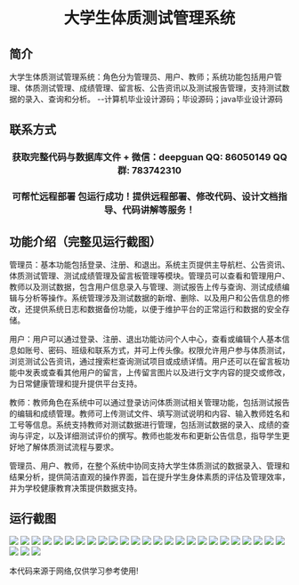 <p><h1 align="center">大学生体质测试管理系统</h1></p>

## 简介
大学生体质测试管理系统：角色分为管理员、用户、教师；系统功能包括用户管理、体质测试管理、成绩管理、留言板、公告资讯以及测试报告管理，支持测试数据的录入、查询和分析。    --计算机毕业设计源码；毕设源码；java毕业设计源码


## 联系方式
<p><h3 align="center">获取完整代码与数据库文件 + 微信：deepguan QQ: 86050149 QQ群: 783742310</h3></p>
<p><h3 align="center">可帮忙远程部署 包运行成功！提供远程部署、修改代码、设计文档指导、代码讲解等服务！</h3></p>

## 功能介绍（完整见运行截图）
管理员：基本功能包括登录、注册、和退出。系统主页提供主导航栏、公告资讯、体质测试管理、测试成绩管理及留言板管理等模块。管理员可以查看和管理用户、教师以及测试数据，包含用户信息录入与管理、测试报告上传与查询、测试成绩编辑与分析等操作。系统管理涉及测试数据的新增、删除、以及用户和公告信息的修改，还提供系统日志和数据备份功能，以便于维护平台的正常运行和数据的安全存储。

用户：用户可以通过登录、注册、退出功能访问个人中心，查看或编辑个人基本信息如账号、密码、班级和联系方式，并可上传头像。权限允许用户参与体质测试，浏览测试公告资讯，通过搜索栏查询测试项目或成绩详情。用户还可以在留言板功能中发表或查看其他用户的留言，上传留言图片以及进行文字内容的提交或修改，为日常健康管理和提升提供平台支持。

教师：教师角色在系统中可以通过登录访问体质测试相关管理功能，包括测试报告的编辑和成绩管理。教师可上传测试文件、填写测试说明和内容、输入教师姓名和工号等信息。系统支持教师对测试数据进行管理，包括测试数据的录入、成绩的查询与评定，以及详细测试评价的撰写。教师也能发布和更新公告信息，指导学生更好地了解体质测试流程与要求。

管理员、用户、教师，在整个系统中协同支持大学生体质测试的数据录入、管理和结果分析，提供简洁直观的操作界面，旨在提升学生身体素质的评估及管理效率，并为学校健康教育决策提供数据支持。


## 运行截图
![](https://bs-1329754181.cos.ap-shanghai.myqcloud.com/spring/UniversityFitnessTestManagementSystem/img/001.jpg)
![](https://bs-1329754181.cos.ap-shanghai.myqcloud.com/spring/UniversityFitnessTestManagementSystem/img/002.jpg)
![](https://bs-1329754181.cos.ap-shanghai.myqcloud.com/spring/UniversityFitnessTestManagementSystem/img/003.jpg)
![](https://bs-1329754181.cos.ap-shanghai.myqcloud.com/spring/UniversityFitnessTestManagementSystem/img/004.jpg)
![](https://bs-1329754181.cos.ap-shanghai.myqcloud.com/spring/UniversityFitnessTestManagementSystem/img/005.jpg)
![](https://bs-1329754181.cos.ap-shanghai.myqcloud.com/spring/UniversityFitnessTestManagementSystem/img/006.jpg)
![](https://bs-1329754181.cos.ap-shanghai.myqcloud.com/spring/UniversityFitnessTestManagementSystem/img/007.jpg)
![](https://bs-1329754181.cos.ap-shanghai.myqcloud.com/spring/UniversityFitnessTestManagementSystem/img/008.jpg)
![](https://bs-1329754181.cos.ap-shanghai.myqcloud.com/spring/UniversityFitnessTestManagementSystem/img/009.jpg)
![](https://bs-1329754181.cos.ap-shanghai.myqcloud.com/spring/UniversityFitnessTestManagementSystem/img/010.jpg)
![](https://bs-1329754181.cos.ap-shanghai.myqcloud.com/spring/UniversityFitnessTestManagementSystem/img/011.jpg)
![](https://bs-1329754181.cos.ap-shanghai.myqcloud.com/spring/UniversityFitnessTestManagementSystem/img/012.jpg)
![](https://bs-1329754181.cos.ap-shanghai.myqcloud.com/spring/UniversityFitnessTestManagementSystem/img/013.jpg)
![](https://bs-1329754181.cos.ap-shanghai.myqcloud.com/spring/UniversityFitnessTestManagementSystem/img/014.jpg)
![](https://bs-1329754181.cos.ap-shanghai.myqcloud.com/spring/UniversityFitnessTestManagementSystem/img/015.jpg)
![](https://bs-1329754181.cos.ap-shanghai.myqcloud.com/spring/UniversityFitnessTestManagementSystem/img/016.jpg)
![](https://bs-1329754181.cos.ap-shanghai.myqcloud.com/spring/UniversityFitnessTestManagementSystem/img/017.jpg)
![](https://bs-1329754181.cos.ap-shanghai.myqcloud.com/spring/UniversityFitnessTestManagementSystem/img/018.jpg)
![](https://bs-1329754181.cos.ap-shanghai.myqcloud.com/spring/UniversityFitnessTestManagementSystem/img/019.jpg)
![](https://bs-1329754181.cos.ap-shanghai.myqcloud.com/spring/UniversityFitnessTestManagementSystem/img/020.jpg)
![](https://bs-1329754181.cos.ap-shanghai.myqcloud.com/spring/UniversityFitnessTestManagementSystem/img/021.jpg)
![](https://bs-1329754181.cos.ap-shanghai.myqcloud.com/spring/UniversityFitnessTestManagementSystem/img/022.jpg)
![](https://bs-1329754181.cos.ap-shanghai.myqcloud.com/spring/UniversityFitnessTestManagementSystem/img/023.jpg)
![](https://bs-1329754181.cos.ap-shanghai.myqcloud.com/spring/UniversityFitnessTestManagementSystem/img/024.jpg)
![](https://bs-1329754181.cos.ap-shanghai.myqcloud.com/spring/UniversityFitnessTestManagementSystem/img/025.jpg)
![](https://bs-1329754181.cos.ap-shanghai.myqcloud.com/spring/UniversityFitnessTestManagementSystem/img/026.jpg)
![](https://bs-1329754181.cos.ap-shanghai.myqcloud.com/spring/UniversityFitnessTestManagementSystem/img/027.jpg)
![](https://bs-1329754181.cos.ap-shanghai.myqcloud.com/spring/UniversityFitnessTestManagementSystem/img/028.jpg)

<p>本代码来源于网络,仅供学习参考使用!</p>
